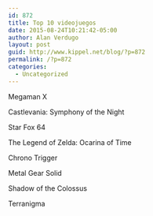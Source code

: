 ```yaml
---
id: 872
title: Top 10 videojuegos
date: 2015-08-24T10:21:42-05:00
author: Alan Verdugo
layout: post
guid: http://www.kippel.net/blog/?p=872
permalink: /?p=872
categories:
  - Uncategorized
---
```

Megaman X

Castlevania: Symphony of the Night

Star Fox 64

The Legend of Zelda: Ocarina of Time

Chrono Trigger

Metal Gear Solid

Shadow of the Colossus

Terranigma
